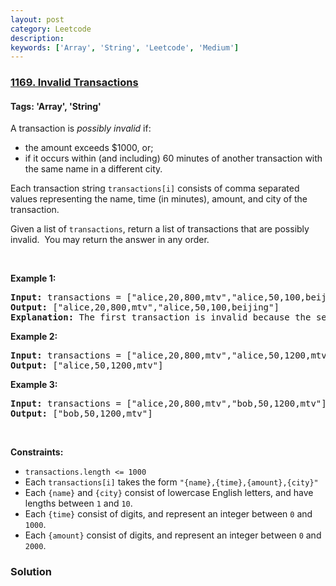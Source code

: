 ```yaml
---
layout: post
category: Leetcode
description: 
keywords: ['Array', 'String', 'Leetcode', 'Medium']
---
```

### [1169. Invalid Transactions](https://leetcode.com/problems/invalid-transactions)

#### Tags: 'Array', 'String'

<div class="content__u3I1 question-content__JfgR"><div><p>A transaction is <em>possibly invalid</em> if:</p>
<ul>
<li>the amount exceeds $1000, or;</li>
<li>if it occurs within (and including) 60 minutes of another transaction with the same name in a different city.</li>
</ul>
<p>Each transaction string <code>transactions[i]</code> consists of comma separated values representing the name, time (in minutes), amount, and city of the transaction.</p>
<p>Given a list of <code>transactions</code>, return a list of transactions that are possibly invalid.  You may return the answer in any order.</p>
<p> </p>
<p><strong>Example 1:</strong></p>
<pre><strong>Input:</strong> transactions = ["alice,20,800,mtv","alice,50,100,beijing"]
<strong>Output:</strong> ["alice,20,800,mtv","alice,50,100,beijing"]
<strong>Explanation:</strong> The first transaction is invalid because the second transaction occurs within a difference of 60 minutes, have the same name and is in a different city. Similarly the second one is invalid too.</pre>
<p><strong>Example 2:</strong></p>
<pre><strong>Input:</strong> transactions = ["alice,20,800,mtv","alice,50,1200,mtv"]
<strong>Output:</strong> ["alice,50,1200,mtv"]
</pre>
<p><strong>Example 3:</strong></p>
<pre><strong>Input:</strong> transactions = ["alice,20,800,mtv","bob,50,1200,mtv"]
<strong>Output:</strong> ["bob,50,1200,mtv"]
</pre>
<p> </p>
<p><strong>Constraints:</strong></p>
<ul>
<li><code>transactions.length &lt;= 1000</code></li>
<li>Each <code>transactions[i]</code> takes the form <code>"{name},{time},{amount},{city}"</code></li>
<li>Each <code>{name}</code> and <code>{city}</code> consist of lowercase English letters, and have lengths between <code>1</code> and <code>10</code>.</li>
<li>Each <code>{time}</code> consist of digits, and represent an integer between <code>0</code> and <code>1000</code>.</li>
<li>Each <code>{amount}</code> consist of digits, and represent an integer between <code>0</code> and <code>2000</code>.</li>
</ul>
</div></div>

### Solution
